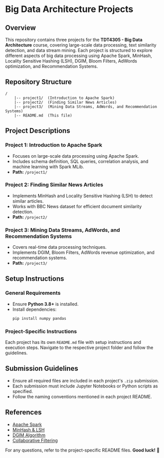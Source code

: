 # Big Data Architecture Projects

## Overview
This repository contains three projects for the **TDT4305 - Big Data Architecture** course, covering large-scale data processing, text similarity detection, and data stream mining. Each project is structured to explore different aspects of big data processing using Apache Spark, MinHash, Locality Sensitive Hashing (LSH), DGIM, Bloom Filters, AdWords optimization, and Recommendation Systems.

## Repository Structure
```
/
    |-- project1/  (Introduction to Apache Spark)
    |-- project2/  (Finding Similar News Articles)
    |-- project3/  (Mining Data Streams, AdWords, and Recommendation Systems)
    |-- README.md  (This file)
```

## Project Descriptions

### Project 1: Introduction to Apache Spark
- Focuses on large-scale data processing using Apache Spark.
- Includes schema definition, SQL queries, correlation analysis, and machine learning with Spark MLib.
- **Path:** `/project1/`

### Project 2: Finding Similar News Articles
- Implements MinHash and Locality Sensitive Hashing (LSH) to detect similar articles.
- Works with BBC News dataset for efficient document similarity detection.
- **Path:** `/project2/`

### Project 3: Mining Data Streams, AdWords, and Recommendation Systems
- Covers real-time data processing techniques.
- Implements DGIM, Bloom Filters, AdWords revenue optimization, and recommendation systems.
- **Path:** `/project3/`

## Setup Instructions

### General Requirements
- Ensure **Python 3.8+** is installed.
- Install dependencies:
  ```bash
  pip install numpy pandas
  ```

### Project-Specific Instructions
Each project has its own `README.md` file with setup instructions and execution steps. Navigate to the respective project folder and follow the guidelines.

## Submission Guidelines
- Ensure all required files are included in each project's `.zip` submission.
- Each submission must include Jupyter Notebooks or Python scripts as specified.
- Follow the naming conventions mentioned in each project README.

## References
- [Apache Spark](https://spark.apache.org/docs/latest/)
- [MinHash & LSH](https://en.wikipedia.org/wiki/Locality-sensitive_hashing)
- [DGIM Algorithm](https://en.wikipedia.org/wiki/Datar-Gionis-Indyk-Motwani_algorithm)
- [Collaborative Filtering](https://en.wikipedia.org/wiki/Collaborative_filtering)

For any questions, refer to the project-specific README files. **Good luck!** 🚀